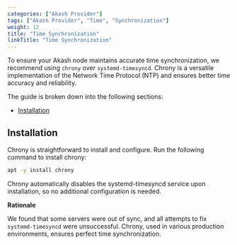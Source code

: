 ```yaml
---
categories: ["Akash Provider"]
tags: ["Akash Provider", "Time", "Synchronization"]
weight: 12
title: "Time Synchronization"
linkTitle: "Time Synchronization"
---
```


To ensure your Akash node maintains accurate time synchronization, we recommend using `chrony` over `systemd-timesyncd`. Chrony is a versatile implementation of the Network Time Protocol (NTP) and ensures better time accuracy and reliability.

The guide is broken down into the following sections:

- [Installation](#installation)

## Installation

Chrony is straightforward to install and configure. Run the following command to install chrony:

```bash
apt -y install chrony
```

Chrony automatically disables the systemd-timesyncd service upon installation, so no additional configuration is needed.

**Rationale**

We found that some servers were out of sync, and all attempts to fix `systemd-timesyncd` were unsuccessful. Chrony, used in various production environments, ensures perfect time synchronization.
